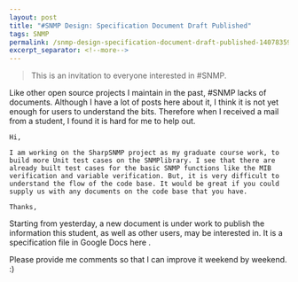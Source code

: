```yaml
---
layout: post
title: "#SNMP Design: Specification Document Draft Published"
tags: SNMP
permalink: /snmp-design-specification-document-draft-published-14078359972c
excerpt_separator: <!--more-->
---
```

> This is an invitation to everyone interested in #SNMP.

Like other open source projects I maintain in the past, #SNMP lacks of documents. Although I have a lot of posts here about it, I think it is not yet enough for users to understand the bits. Therefore when I received a mail from a student, I found it is hard for me to help out.
<!--more-->

``` text
Hi,

I am working on the SharpSNMP project as my graduate course work, to build more Unit test cases on the SNMPlibrary. I see that there are already built test cases for the basic SNMP functions like the MIB verification and variable verification. But, it is very difficult to understand the flow of the code base. It would be great if you could supply us with any documents on the code base that you have.

Thanks,
```
Starting from yesterday, a new document is under work to publish the information this student, as well as other users, may be interested in. It is a specification file in Google Docs here .

Please provide me comments so that I can improve it weekend by weekend. :)
